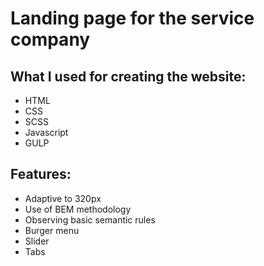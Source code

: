 # Landing page for the service company
## What I used for creating the website:
- HTML
- CSS
- SCSS
- Javascript
- GULP
## Features:
- Adaptive to 320px
- Use of BEM methodology
- Observing basic semantic rules
- Burger menu
- Slider
- Tabs